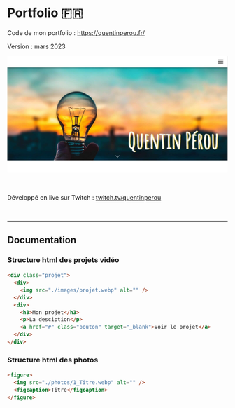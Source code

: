 # Portfolio 🇫🇷

Code de mon portfolio : https://quentinperou.fr/

Version : mars 2023

![home page](apercu-portfolio-v2.jpg)

<br>

Développé en live sur Twitch : [twitch.tv/quentinperou](https://www.twitch.tv/quentinperou)

<br>

---

## Documentation

### **Structure html des projets vidéo**

```html
<div class="projet">
  <div>
    <img src="./images/projet.webp" alt="" />
  </div>
  <div>
    <h3>Mon projet</h3>
    <p>La desciption</p>
    <a href="#" class="bouton" target="_blank">Voir le projet</a>
  </div>
</div>
```

### **Structure html des photos**

```html
<figure>
  <img src="./photos/1_Titre.webp" alt="" />
  <figcaption>Titre</figcaption>
</figure>
```

